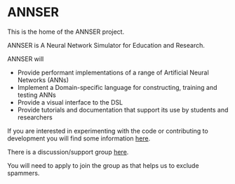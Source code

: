 # ANNSER

This is the home of the ANNSER project.

ANNSER is A Neural Network Simulator for Education and Research.

ANNSER will

* Provide performant implementations of a range of Artificial Neural Networks (ANNs)
* Implement a Domain-specific language for constructing, training and testing ANNs
* Provide a visual interface to the DSL
* Provide tutorials and documentation that support its use by students and researchers

If you are interested in experimenting with the code or contributing to development you will find some information
 [here](DEVELOPRS.md).
 
There is a discussion/support group [here](https://groups.google.com/forum/#!forum/annser).

You will need to apply to join the group as that helps us to exclude spammers.
